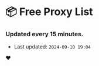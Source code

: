 # :package: Free Proxy List
### Updated every 15 minutes.

- Last updated: `2024-09-10 19:04`

:heart:
